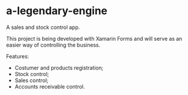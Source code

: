 # a-legendary-engine
A sales and stock control app.

This project is being developed with Xamarin Forms and will serve as an easier way of controlling the business.

Features:

* Costumer and products registration;
* Stock control;
* Sales control;
* Accounts receivable control.
